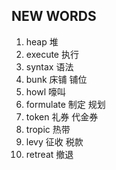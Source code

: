## NEW WORDS

1. heap 堆
2. execute 执行
3. syntax 语法
4. bunk 床铺 铺位
5. howl 嚎叫
6. formulate 制定 规划
7. token 礼券 代金券
8. tropic 热带
9. levy 征收 税款
10. retreat 撤退
